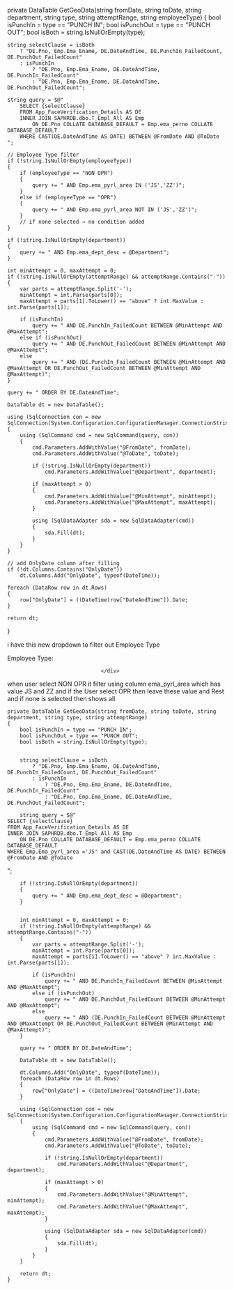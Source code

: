 private DataTable GetGeoData(string fromDate, string toDate, string department, string type, string attemptRange, string employeeType)
{
    bool isPunchIn = type == "PUNCH IN";
    bool isPunchOut = type == "PUNCH OUT";
    bool isBoth = string.IsNullOrEmpty(type);

    string selectClause = isBoth
        ? "DE.Pno, Emp.Ema_Ename, DE.DateAndTime, DE.PunchIn_FailedCount, DE.PunchOut_FailedCount"
        : isPunchIn
            ? "DE.Pno, Emp.Ema_Ename, DE.DateAndTime, DE.PunchIn_FailedCount"
            : "DE.Pno, Emp.Ema_Ename, DE.DateAndTime, DE.PunchOut_FailedCount";

    string query = $@"
        SELECT {selectClause}
        FROM App_FaceVerification_Details AS DE
        INNER JOIN SAPHRDB.dbo.T_Empl_All AS Emp
            ON DE.Pno COLLATE DATABASE_DEFAULT = Emp.ema_perno COLLATE DATABASE_DEFAULT
        WHERE CAST(DE.DateAndTime AS DATE) BETWEEN @FromDate AND @ToDate
    ";

    // Employee Type filter
    if (!string.IsNullOrEmpty(employeeType))
    {
        if (employeeType == "NON OPR")
        {
            query += " AND Emp.ema_pyrl_area IN ('JS','ZZ')";
        }
        else if (employeeType == "OPR")
        {
            query += " AND Emp.ema_pyrl_area NOT IN ('JS','ZZ')";
        }
        // if none selected → no condition added
    }

    if (!string.IsNullOrEmpty(department))
    {
        query += " AND Emp.ema_dept_desc = @Department";
    }

    int minAttempt = 0, maxAttempt = 0;
    if (!string.IsNullOrEmpty(attemptRange) && attemptRange.Contains("-"))
    {
        var parts = attemptRange.Split('-');
        minAttempt = int.Parse(parts[0]);
        maxAttempt = parts[1].ToLower() == "above" ? int.MaxValue : int.Parse(parts[1]);

        if (isPunchIn)
            query += " AND DE.PunchIn_FailedCount BETWEEN @MinAttempt AND @MaxAttempt";
        else if (isPunchOut)
            query += " AND DE.PunchOut_FailedCount BETWEEN @MinAttempt AND @MaxAttempt";
        else
            query += " AND (DE.PunchIn_FailedCount BETWEEN @MinAttempt AND @MaxAttempt OR DE.PunchOut_FailedCount BETWEEN @MinAttempt AND @MaxAttempt)";
    }

    query += " ORDER BY DE.DateAndTime";

    DataTable dt = new DataTable();

    using (SqlConnection con = new SqlConnection(System.Configuration.ConfigurationManager.ConnectionStrings["dbcs"].ConnectionString))
    {
        using (SqlCommand cmd = new SqlCommand(query, con))
        {
            cmd.Parameters.AddWithValue("@FromDate", fromDate);
            cmd.Parameters.AddWithValue("@ToDate", toDate);

            if (!string.IsNullOrEmpty(department))
                cmd.Parameters.AddWithValue("@Department", department);

            if (maxAttempt > 0)
            {
                cmd.Parameters.AddWithValue("@MinAttempt", minAttempt);
                cmd.Parameters.AddWithValue("@MaxAttempt", maxAttempt);
            }

            using (SqlDataAdapter sda = new SqlDataAdapter(cmd))
            {
                sda.Fill(dt);
            }
        }
    }

    // add OnlyDate column after filling
    if (!dt.Columns.Contains("OnlyDate"))
        dt.Columns.Add("OnlyDate", typeof(DateTime));

    foreach (DataRow row in dt.Rows)
    {
        row["OnlyDate"] = ((DateTime)row["DateAndTime"]).Date;
    }

    return dt;
}



i have this new dropdown to filter out Employee Type 
                           
   <div class="form-group col-md-4 mb-1">
                                   <label for="Employee Type" class="m-0 mr-2 p-0 col-form-label-sm col-sm-3 font-weight-bold fs-6">Employee Type:</label>
                                  <asp:DropDownList ID="DropDownList3" runat="server" CssClass="form-control form-control-sm col-sm-8" AutoPostBack="false">
    <asp:ListItem Text="-- Select Type --" Value="" />
    <asp:ListItem Text="OPR" Value="OPR" />
    <asp:ListItem Text="NON OPR" Value="NON OPR" />   
</asp:DropDownList>

                                  </div>

when user select NON OPR it filter using column ema_pyrl_area which has value JS and ZZ and if the User select OPR then leave these value and Rest and if none is selected then shows all

    private DataTable GetGeoData(string fromDate, string toDate, string department, string type, string attemptRange)
    {
        bool isPunchIn = type == "PUNCH IN";
        bool isPunchOut = type == "PUNCH OUT";
        bool isBoth = string.IsNullOrEmpty(type);


        string selectClause = isBoth
            ? "DE.Pno, Emp.Ema_Ename, DE.DateAndTime, DE.PunchIn_FailedCount, DE.PunchOut_FailedCount"
            : isPunchIn
                ? "DE.Pno, Emp.Ema_Ename, DE.DateAndTime, DE.PunchIn_FailedCount"
                : "DE.Pno, Emp.Ema_Ename, DE.DateAndTime, DE.PunchOut_FailedCount";

        string query = $@"
    SELECT {selectClause}
    FROM App_FaceVerification_Details AS DE
    INNER JOIN SAPHRDB.dbo.T_Empl_All AS Emp
        ON DE.Pno COLLATE DATABASE_DEFAULT = Emp.ema_perno COLLATE DATABASE_DEFAULT
    WHERE Emp.Ema_pyrl_area ='JS' and CAST(DE.DateAndTime AS DATE) BETWEEN @FromDate AND @ToDate
";

        if (!string.IsNullOrEmpty(department))
        {
            query += " AND Emp.ema_dept_desc = @Department";
        }


        int minAttempt = 0, maxAttempt = 0;
        if (!string.IsNullOrEmpty(attemptRange) && attemptRange.Contains("-"))
        {
            var parts = attemptRange.Split('-');
            minAttempt = int.Parse(parts[0]);
            maxAttempt = parts[1].ToLower() == "above" ? int.MaxValue : int.Parse(parts[1]);

            if (isPunchIn)
                query += " AND DE.PunchIn_FailedCount BETWEEN @MinAttempt AND @MaxAttempt";
            else if (isPunchOut)
                query += " AND DE.PunchOut_FailedCount BETWEEN @MinAttempt AND @MaxAttempt";
            else
                query += " AND (DE.PunchIn_FailedCount BETWEEN @MinAttempt AND @MaxAttempt OR DE.PunchOut_FailedCount BETWEEN @MinAttempt AND @MaxAttempt)";
        }

        query += " ORDER BY DE.DateAndTime";

        DataTable dt = new DataTable();

        dt.Columns.Add("OnlyDate", typeof(DateTime));
        foreach (DataRow row in dt.Rows)
        {
            row["OnlyDate"] = ((DateTime)row["DateAndTime"]).Date;
        }

        using (SqlConnection con = new SqlConnection(System.Configuration.ConfigurationManager.ConnectionStrings["dbcs"].ConnectionString))
        {
            using (SqlCommand cmd = new SqlCommand(query, con))
            {
                cmd.Parameters.AddWithValue("@FromDate", fromDate);
                cmd.Parameters.AddWithValue("@ToDate", toDate);

                if (!string.IsNullOrEmpty(department))
                    cmd.Parameters.AddWithValue("@Department", department);

                if (maxAttempt > 0)
                {
                    cmd.Parameters.AddWithValue("@MinAttempt", minAttempt);
                    cmd.Parameters.AddWithValue("@MaxAttempt", maxAttempt);
                }

                using (SqlDataAdapter sda = new SqlDataAdapter(cmd))
                {
                    sda.Fill(dt);
                }
            }
        }

        return dt;
    }
